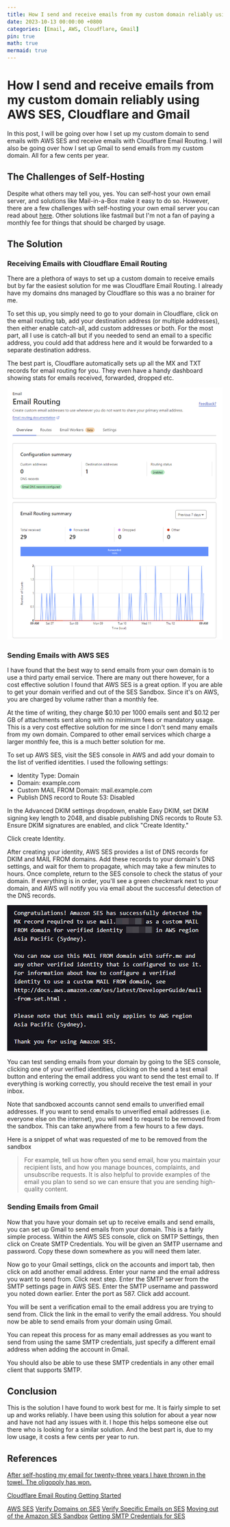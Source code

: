 ```yaml
---
title: How I send and receive emails from my custom domain reliably using AWS SES, Cloudflare and Gmail
date: 2023-10-13 00:00:00 +0800
categories: [Email, AWS, Cloudflare, Gmail]
pin: true
math: true
mermaid: true
---
```


# How I send and receive emails from my custom domain reliably using AWS SES, Cloudflare and Gmail

In this post, I will be going over how I set up my custom domain to send emails with AWS SES and receive emails with Cloudflare Email Routing. I will also be going over how I set up Gmail to send emails from my custom domain. All for a few cents per year.

## The Challenges of Self-Hosting

Despite what others may tell you, yes. You can self-host your own email server, and solutions like Mail-in-a-Box make it easy to do so. However, there are a few challenges with self-hosting your own email server you can read about [here](https://cfenollosa.com/blog/after-self-hosting-my-email-for-twenty-three-years-i-have-thrown-in-the-towel-the-oligopoly-has-won.html). Other solutions like fastmail but I'm not a fan of paying a monthly fee for things that should be charged by usage. 

## The Solution
### Receiving Emails with Cloudflare Email Routing

There are a plethora of ways to set up a custom domain to receive emails but by far the easiest solution for me was Cloudflare Email Routing. I already have my domains dns managed by Cloudflare so this was a no brainer for me. 

To set this up, you simply need to go to your domain in Cloudflare, click on the email routing tab, add your destination address (or multiple addresses), then either enable catch-all, add custom addresses or both.
For the most part, all I use is catch-all but if you needed to send an email to a specific address, you could add that address here and it would be forwarded to a separate destination address.

The best part is, Cloudflare automatically sets up all the MX and TXT records for email routing for you. They even have a handy dashboard showing stats for emails received, forwarded, dropped etc.

![Cloudflare Email Routing Dashboard](/assets/img/2023-10-13-custom-email-domains/cloudflare-email-routing-dashboard.png)

### Sending Emails with AWS SES

I have found that the best way to send emails from your own domain is to use a third party email service. There are many out there however, for a cost effective solution I found that AWS SES is a great option. If you are able to get your domain verified and out of the SES Sandbox. Since it's on AWS, you are charged by volume rather than a monthly fee.

At the time of writing, they charge $0.10 per 1000 emails sent and $0.12 per GB of attachments sent along with no minimum fees or mandatory usage. This is a very cost effective solution for me since I don't send many emails from my own domain. Compared to other email services which charge a larger monthly fee, this is a much better solution for me.

To set up AWS SES, visit the SES console in AWS and add your domain to the list of verified identities. I used the following settings:

- Identity Type: Domain
- Domain: example.com
- Custom MAIL FROM Domain: mail.example.com
- Publish DNS record to Route 53: Disabled

In the Advanced DKIM settings dropdown, enable Easy DKIM, set DKIM signing key length to 2048, and disable publishing DNS records to Route 53. Ensure DKIM signatures are enabled, and click "Create Identity."

Click create Identity.

After creating your identity, AWS SES provides a list of DNS records for DKIM and MAIL FROM domains. Add these records to your domain's DNS settings, and wait for them to propagate, which may take a few minutes to hours. Once complete, return to the SES console to check the status of your domain. If everything is in order, you'll see a green checkmark next to your domain, and AWS will notify you via email about the successful detection of the DNS records.

![AWS SES Domain Verification](/assets/img/2023-10-13-custom-email-domains/aws-ses-success.png)

You can test sending emails from your domain by going to the SES console, clicking one of your verified identities, clicking on the send a test email button and entering the email address you want to send the test email to. If everything is working correctly, you should receive the test email in your inbox. 

Note that sandboxed accounts cannot send emails to unverified email addresses. If you want to send emails to unverified email addresses (i.e. everyone else on the internet), 
you will need to request to be removed from the sandbox. This can take anywhere from a few hours to a few days. 

Here is a snippet of what was requested of me to be removed from the sandbox
> For example, tell us how often you send email, how you maintain your recipient lists, and how you manage bounces, complaints, and unsubscribe requests. It is also helpful to provide examples of the email you plan to send so we can ensure that you are sending high-quality content.

### Sending Emails from Gmail

Now that you have your domain set up to receive emails and send emails, you can set up Gmail to send emails from your domain. This is a fairly simple process.
Within the AWS SES console, click on SMTP Settings, then click on Create SMTP Credentials. You will be given an SMTP username and password. Copy these down somewhere as you will need them later.

Now go to your Gmail settings, click on the accounts and import tab, then click on add another email address. Enter your name and the email address you want to send from. Click next step. Enter the SMTP server from the SMTP settings page in AWS SES. Enter the SMTP username and password you noted down earlier. Enter the port as 587. Click add account.

You will be sent a verification email to the email address you are trying to send from. Click the link in the email to verify the email address. You should now be able to send emails from your domain using Gmail.

You can repeat this process for as many email addresses as you want to send from using the same SMTP credentials, just specify a different email address when adding the account in Gmail.

You should also be able to use these SMTP credentials in any other email client that supports SMTP.


## Conclusion

This is the solution I have found to work best for me. It is fairly simple to set up and works reliably. I have been using this solution for about a year now and have not had any issues with it. I hope this helps someone else out there who is looking for a similar solution. And the best part is, due to my low usage, it costs a few cents per year to run.

## References

[After self-hosting my email for twenty-three years I have thrown in the towel. The oligopoly has won.](https://cfenollosa.com/blog/after-self-hosting-my-email-for-twenty-three-years-i-have-thrown-in-the-towel-the-oligopoly-has-won.html)

[Cloudflare Email Routing Getting Started](https://developers.cloudflare.com/email-routing/get-started/enable-email-routing/)

[AWS SES](https://aws.amazon.com/ses/)
[Verify Domains on SES](https://docs.aws.amazon.com/ses/latest/DeveloperGuide/verify-domains.html)
[Verify Specific Emails on SES](https://docs.aws.amazon.com/ses/latest/DeveloperGuide/verify-email-addresses.html)
[Moving out of the Amazon SES Sandbox](https://docs.aws.amazon.com/ses/latest/DeveloperGuide/request-production-access.html)
[Getting SMTP Credentials for SES](https://docs.aws.amazon.com/ses/latest/DeveloperGuide/smtp-credentials.html)

